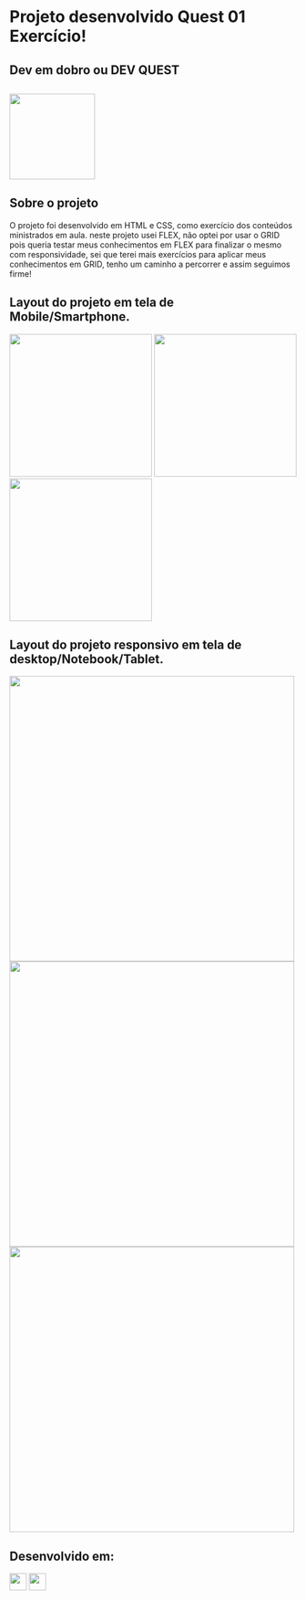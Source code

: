 # Projeto desenvolvido Quest 01 Exercício!

## Dev em dobro ou DEV QUEST
## <a href="https://devemdobro.com" target="_blank"><img src="https://github.com/HumbertoFox/repository/assets/126817628/1803ecea-17e3-4e3f-9022-3c919f72a5fc" width="150px" target="_blank"/></a>

## Sobre o projeto
<p>O projeto foi desenvolvido em HTML e CSS, como exercício dos conteúdos ministrados em aula. neste projeto usei FLEX, não optei por usar o GRID pois queria testar meus conhecimentos em FLEX 
  para finalizar o mesmo com responsividade, sei que terei mais exercícios para aplicar meus conhecimentos em GRID, tenho um caminho a percorrer e assim seguimos firme!</p>

## Layout do projeto em tela de Mobile/Smartphone.

<img src="https://github.com/HumbertoFox/repository/assets/126817628/c06557a1-8f5f-4767-9819-7ed53ff626ab" width="250px"/>
<img src="https://github.com/HumbertoFox/repository/assets/126817628/1f409e32-0f78-413b-9c58-9ef27af61d44" width="250px"/>
<img src="https://github.com/HumbertoFox/repository/assets/126817628/42936e13-9908-4560-9f68-0d60fd12e8ce" width="250px"/>

## Layout do projeto responsivo em tela de desktop/Notebook/Tablet.

<img src="https://github.com/HumbertoFox/repository/assets/126817628/a8c0a49f-ff30-4919-b29e-eb7325d895f3" width="500px"/>
<img src="https://github.com/HumbertoFox/repository/assets/126817628/0d62be63-516c-43e0-b40a-c94703773fb9" width="500px"/>
<img src="https://github.com/HumbertoFox/repository/assets/126817628/a4a3985d-c083-48f3-8443-fd706c43239a" width="500px"/>

## Desenvolvido em:
<div>
  <img src="https://cdn.jsdelivr.net/gh/devicons/devicon/icons/html5/html5-original.svg" width="30px"/>
  <img src="https://cdn.jsdelivr.net/gh/devicons/devicon/icons/css3/css3-original.svg" width="30px"/>
</div>
